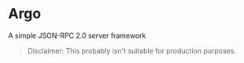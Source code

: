 # Argo

A simple JSON-RPC 2.0 server framework

> Disclaimer: This probably isn't suitable for production purposes.
